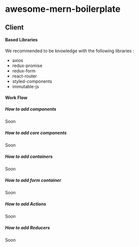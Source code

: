 # awesome-mern-boilerplate

## Client
#### Based Libraries
We recommended to be knowledge with the following libraries :
* axios
* redux-promise
* redux-form
* react-router
* styled-components
* immutable-js

#### Work Flow

##### How to add components
Soon

##### How to add core components
Soon

##### How to add containers
Soon

##### How to add form container
Soon

##### How to add Actions
Soon

##### How to add Reducers
Soon
